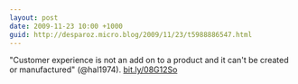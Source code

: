```yaml
---
layout: post
date: 2009-11-23 10:00 +1000
guid: http://desparoz.micro.blog/2009/11/23/t5988886547.html
---
```

"Customer experience is not an add on to a product and it can't be created or manufactured" (@hal1974). [bit.ly/08G12So](http://bit.ly/08G12So)
